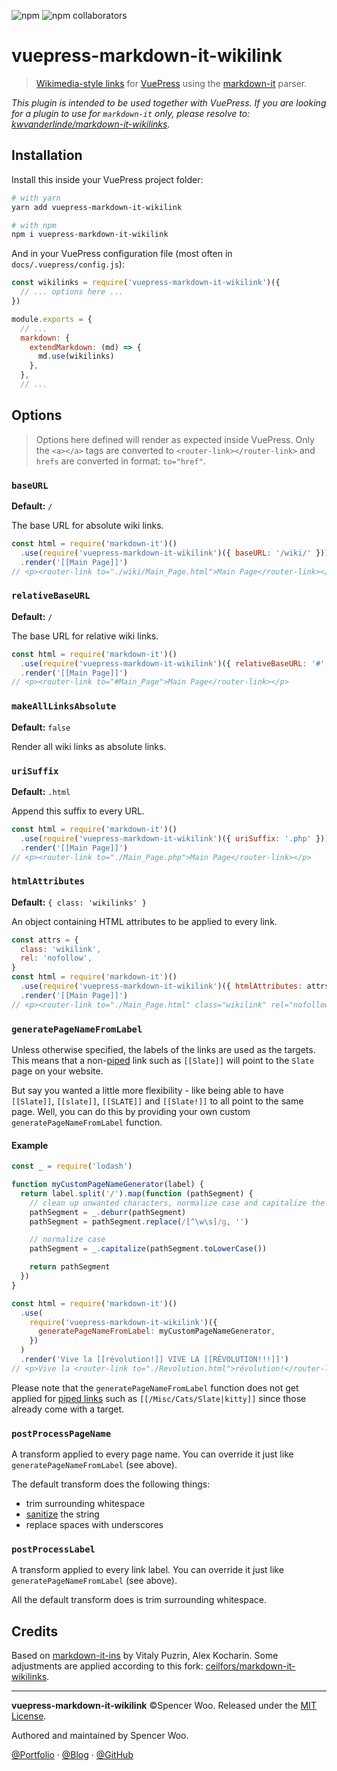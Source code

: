![npm](https://img.shields.io/npm/v/vuepress-markdown-it-wikilink?color=cb3837&logo=npm)
![npm collaborators](https://img.shields.io/npm/collaborators/vuepress-markdown-it-wikilink?color=cb3837&logo=npm)

# vuepress-markdown-it-wikilink

> [Wikimedia-style links](https://www.mediawiki.org/wiki/Help:Links#Internal_links) for [VuePress](https://vuepress.vuejs.org/) using the [markdown-it](https://github.com/markdown-it/markdown-it) parser.

_This plugin is intended to be used together with VuePress. If you are looking for a plugin to use for `markdown-it` only, please resolve to: [kwvanderlinde/markdown-it-wikilinks](https://github.com/kwvanderlinde/markdown-it-wikilinks)._

## Installation

Install this inside your VuePress project folder:

```bash
# with yarn
yarn add vuepress-markdown-it-wikilink

# with npm
npm i vuepress-markdown-it-wikilink
```

And in your VuePress configuration file (most often in `docs/.vuepress/config.js`):

```js
const wikilinks = require('vuepress-markdown-it-wikilink')({
  // ... options here ...
})

module.exports = {
  // ...
  markdown: {
    extendMarkdown: (md) => {
      md.use(wikilinks)
    },
  },
  // ...
```

## Options

> Options here defined will render as expected inside VuePress. Only the `<a></a>` tags are converted to `<router-link></router-link>` and `hrefs` are converted in format: `to="href"`.

### `baseURL`

**Default:** `/`

The base URL for absolute wiki links.

```js
const html = require('markdown-it')()
  .use(require('vuepress-markdown-it-wikilink')({ baseURL: '/wiki/' }))
  .render('[[Main Page]]')
// <p><router-link to="./wiki/Main_Page.html">Main Page</router-link></p>
```

### `relativeBaseURL`

**Default:** `/`

The base URL for relative wiki links.

```js
const html = require('markdown-it')()
  .use(require('vuepress-markdown-it-wikilink')({ relativeBaseURL: '#', suffix: '' }))
  .render('[[Main Page]]')
// <p><router-link to="#Main_Page">Main Page</router-link></p>
```

### `makeAllLinksAbsolute`

**Default:** `false`

Render all wiki links as absolute links.

### `uriSuffix`

**Default:** `.html`

Append this suffix to every URL.

```js
const html = require('markdown-it')()
  .use(require('vuepress-markdown-it-wikilink')({ uriSuffix: '.php' }))
  .render('[[Main Page]]')
// <p><router-link to="./Main_Page.php">Main Page</router-link></p>
```

### `htmlAttributes`

**Default:** `{ class: 'wikilinks' }`

An object containing HTML attributes to be applied to every link.

```js
const attrs = {
  class: 'wikilink',
  rel: 'nofollow',
}
const html = require('markdown-it')()
  .use(require('vuepress-markdown-it-wikilink')({ htmlAttributes: attrs }))
  .render('[[Main Page]]')
// <p><router-link to="./Main_Page.html" class="wikilink" rel="nofollow">Main Page</router-link></p>
```

### `generatePageNameFromLabel`

Unless otherwise specified, the labels of the links are used as the targets. This means that a non-[piped](https://meta.wikimedia.org/wiki/Help:Piped_link) link such as `[[Slate]]` will point to the `Slate` page on your website.

But say you wanted a little more flexibility - like being able to have `[[Slate]]`, `[[slate]]`, `[[SLATE]]` and `[[Slate!]]` to all point to the same page. Well, you can do this by providing your own custom `generatePageNameFromLabel` function.

#### Example

```js
const _ = require('lodash')

function myCustomPageNameGenerator(label) {
  return label.split('/').map(function (pathSegment) {
    // clean up unwanted characters, normalize case and capitalize the first letter
    pathSegment = _.deburr(pathSegment)
    pathSegment = pathSegment.replace(/[^\w\s]/g, '')

    // normalize case
    pathSegment = _.capitalize(pathSegment.toLowerCase())

    return pathSegment
  })
}

const html = require('markdown-it')()
  .use(
    require('vuepress-markdown-it-wikilink')({
      generatePageNameFromLabel: myCustomPageNameGenerator,
    })
  )
  .render('Vive la [[révolution!]] VIVE LA [[RÉVOLUTION!!!]]')
// <p>Vive la <router-link to="./Revolution.html">révolution!</router-link> VIVE LA <router-link to="./Revolution.html">RÉVOLUTION!!!</router-link></p>
```

Please note that the `generatePageNameFromLabel` function does not get applied for [piped links](https://meta.wikimedia.org/wiki/Help:Piped_link) such as `[[/Misc/Cats/Slate|kitty]]` since those already come with a target.

### `postProcessPageName`

A transform applied to every page name. You can override it just like `generatePageNameFromLabel` (see above).

The default transform does the following things:

- trim surrounding whitespace
- [sanitize](https://github.com/parshap/node-sanitize-filename) the string
- replace spaces with underscores

### `postProcessLabel`

A transform applied to every link label. You can override it just like `generatePageNameFromLabel` (see above).

All the default transform does is trim surrounding whitespace.

## Credits

Based on [markdown-it-ins](https://github.com/markdown-it/markdown-it-ins) by Vitaly Puzrin, Alex Kocharin. Some adjustments are applied according to this fork: [ceilfors/markdown-it-wikilinks](https://github.com/ceilfors/markdown-it-wikilinks).

---

**vuepress-markdown-it-wikilink** ©Spencer Woo. Released under the [MIT License](./LICENSE).

Authored and maintained by Spencer Woo.

[@Portfolio](https://spencerwoo.com/) · [@Blog](https://blog.spencerwoo.com/) · [@GitHub](https://github.com/spencerwooo)
